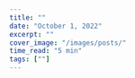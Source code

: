 ```yaml
---
title: ""
date: "October 1, 2022"
excerpt: ""
cover_image: "/images/posts/"
time_read: "5 min"
tags: [""]
---
```

